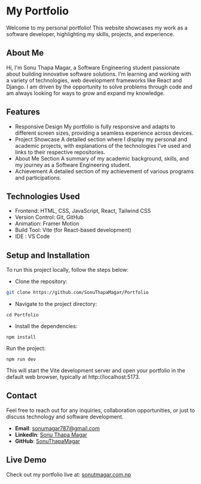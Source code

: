 # My Portfolio

Welcome to my personal portfolio! This website showcases my work as a software developer, highlighting my skills, projects, and experience.

## About Me
Hi, I'm Sonu Thapa Magar, a Software Engineering student passionate about building innovative software solutions. I’m learning and working with a variety of technologies, web development frameworks like React and Django. I am driven by the opportunity to solve problems through code and am always looking for ways to grow and expand my knowledge.

## Features
- Responsive Design
My portfolio is fully responsive and adapts to different screen sizes, providing a seamless experience across devices.
- Project Showcase
A detailed section where I display my personal and academic projects, with explanations of the technologies I’ve used and links to their respective repositories.
- About Me Section
A summary of my academic background, skills, and my journey as a Software Engineering student.
- Achievement
A detailed section of my achievement of various programs and participations.

## Technologies Used
- Frontend: HTML, CSS, JavaScript, React, Tailwind CSS
- Version Control: Git, GitHub
- Animation: Framer Motion
- Build Tool: Vite (for React-based development)
- IDE : VS Code


## Setup and Installation
To run this project locally, follow the steps below:

- Clone the repository:

```bash
git clone https://github.com/SonuThapaMagar/Portfolio
```

- Navigate to the project directory:
```
cd Portfolio
```
- Install the dependencies:
```
npm install
```
Run the project:
```
npm run dev
```
This will start the Vite development server and open your portfolio in the default web browser, typically at http://localhost:5173.


## Contact

Feel free to reach out for any inquiries, collaboration opportunities, or just to discuss technology and software development.

- **Email**: [sonumagar787@gmail.com](mailto:sonumagar787@gmail.com)
- **LinkedIn**: [Sonu Thapa Magar](https://www.linkedin.com/in/sonu-thapa-magar-b281b8275/)
- **GitHub**: [SonuThapaMagar](https://github.com/SonuThapaMagar)

## Live Demo
Check out my portfolio live at: [sonutmagar.com.np](https://www.sonutmagar.com.np/)



